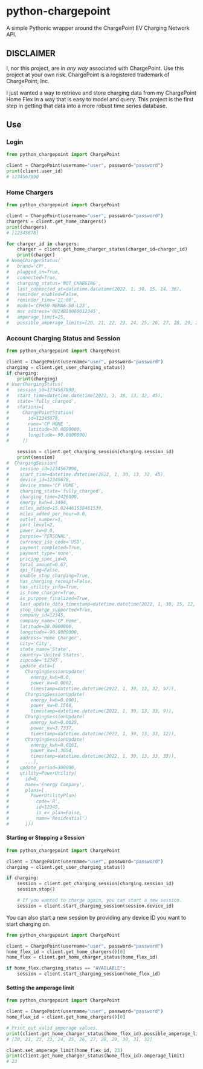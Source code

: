 # python-chargepoint

A simple Pythonic wrapper around the ChargePoint EV Charging Network API.

## DISCLAIMER

I, nor this project, are in _any way_ associated with ChargePoint. Use this project at your own risk.
ChargePoint is a registered trademark of ChargePoint, Inc.

I just wanted a way to retrieve and store charging data from my ChargePoint Home Flex
in a way that is easy to model and query. This project is the first step in getting that data into a
more robust time series database.

## Use

### Login

```python
from python_chargepoint import ChargePoint

client = ChargePoint(username="user", password="password")
print(client.user_id)
# 1234567890
```

### Home Chargers
```python
from python_chargepoint import ChargePoint

client = ChargePoint(username="user", password="password")
chargers = client.get_home_chargers()
print(chargers)
# [12345678]

for charger_id in chargers:
    charger = client.get_home_charger_status(charger_id=charger_id)
    print(charger)
# HomeChargerStatus(
#   brand='CP', 
#   plugged_in=True, 
#   connected=True, 
#   charging_status='NOT_CHARGING', 
#   last_connected_at=datetime.datetime(2022, 1, 30, 15, 14, 36), 
#   reminder_enabled=False, 
#   reminder_time='21:00', 
#   model='CPH50-NEMA6-50-L23', 
#   mac_address='0024B10000012345',
#   amperage_limit=25,
#   possible_amperage_limits=[20, 21, 22, 23, 24, 25, 26, 27, 28, 29, 30, 31, 32])
```

### Account Charging Status and Session

```python
from python_chargepoint import ChargePoint

client = ChargePoint(username="user", password="password")
charging = client.get_user_charging_status()
if charging:
    print(charging)
# UserChargingStatus(
#   session_id=1234567890,
#   start_time=datetime.datetime(2022, 1, 30, 13, 32, 45), 
#   state='fully_charged', 
#   stations=[
#     ChargePointStation(
#       id=12345678,  
#       name='CP HOME ',
#       latitude=30.0000000,
#       longitude=-90.0000000)
#     ])

    session = client.get_charging_session(charging.session_id)
    print(session)
#  ChargingSession(
#    session_id=1234567890, 
#    start_time=datetime.datetime(2022, 1, 30, 13, 32, 45), 
#    device_id=12345678, 
#    device_name='CP HOME', 
#    charging_state='fully_charged', 
#    charging_time=2426000, 
#    energy_kwh=4.3404, 
#    miles_added=15.024461538461539, 
#    miles_added_per_hour=0.0, 
#    outlet_number=1, 
#    port_level=2, 
#    power_kw=0.0, 
#    purpose='PERSONAL', 
#    currency_iso_code='USD', 
#    payment_completed=True, 
#    payment_type='none', 
#    pricing_spec_id=0, 
#    total_amount=0.67, 
#    api_flag=False, 
#    enable_stop_charging=True, 
#    has_charging_receipt=False, 
#    has_utility_info=True, 
#    is_home_charger=True, 
#    is_purpose_finalized=True, 
#    last_update_data_timestamp=datetime.datetime(2022, 1, 30, 15, 12, 48), 
#    stop_charge_supported=True, 
#    company_id=12345, 
#    company_name='CP Home', 
#    latitude=30.0000000, 
#    longitude=-90.0000000, 
#    address='Home Charger', 
#    city='City', 
#    state_name='State', 
#    country='United States', 
#    zipcode='12345', 
#    update_data=[
#      ChargingSessionUpdate(
#        energy_kwh=0.0,
#        power_kw=0.0002, 
#        timestamp=datetime.datetime(2022, 1, 30, 13, 32, 57)),
#      ChargingSessionUpdate(
#        energy_kwh=0.0001,
#        power_kw=0.1568,
#        timestamp=datetime.datetime(2022, 1, 30, 13, 33, 9)),
#      ChargingSessionUpdate(
#        energy_kwh=0.0025, 
#        power_kw=3.7337, 
#        timestamp=datetime.datetime(2022, 1, 30, 13, 33, 12)),
#      ChargingSessionUpdate(
#        energy_kwh=0.0161, 
#        power_kw=1.3854, 
#        timestamp=datetime.datetime(2022, 1, 30, 13, 33, 33)),
#      ...],
#    update_period=300000, 
#    utility=PowerUtility(
#      id=0, 
#      name='Energy Company', 
#      plans=[
#        PowerUtilityPlan(
#          code='R', 
#          id=12345, 
#          is_ev_plan=False, 
#          name='Residential')
#      ]))
```

#### Starting or Stopping a Session

```python
from python_chargepoint import ChargePoint

client = ChargePoint(username="user", password="password")
charging = client.get_user_charging_status()

if charging:
    session = client.get_charging_session(charging.session_id)
    session.stop()

    # If you wanted to charge again, you can start a new session.
    session = client.start_charging_session(session.device_id)
```

You can also start a new session by providing any device ID you want to start charging on.

```python
from python_chargepoint import ChargePoint

client = ChargePoint(username="user", password="password")
home_flex_id = client.get_home_chargers()[0]
home_flex = client.get_home_charger_status(home_flex_id)

if home_flex.charging_status == "AVAILABLE":
    session = client.start_charging_session(home_flex_id)
```

#### Setting the amperage limit

```python
from python_chargepoint import ChargePoint

client = ChargePoint(username="user", password="password")
home_flex_id = client.get_home_chargers()[0]

# Print out valid amperage values.
print(client.get_home_charger_status(home_flex_id).possible_amperage_limits)
# [20, 21, 22, 23, 24, 25, 26, 27, 28, 29, 30, 31, 32]

client.set_amperage_limit(home_flex_id, 23)
print(client.get_home_charger_status(home_flex_id).amperage_limit)
# 23
```

